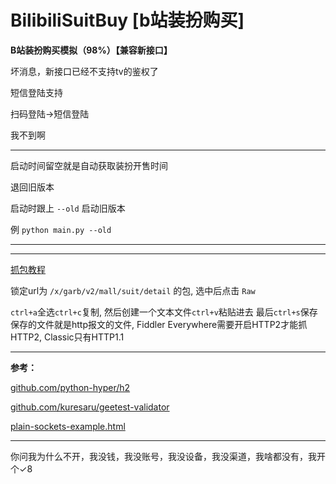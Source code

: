 # BilibiliSuitBuy [b站装扮购买]

**B站装扮购买模拟（98%）【兼容新接口】**

坏消息，新接口已经不支持tv的鉴权了

短信登陆支持

扫码登陆->短信登陆

我不到啊

------------------------------------------------

启动时间留空就是自动获取装扮开售时间

退回旧版本

启动时跟上 ```--old``` 启动旧版本

例 ```python main.py --old```

------------------------------------------------

------------------------------------------------

[抓包教程](https://www.bilibili.com/video/BV1Re411g7f5/)

锁定url为 ```/x/garb/v2/mall/suit/detail``` 的包, 选中后点击 ```Raw```

```ctrl+a```全选```ctrl+c```复制, 然后创建一个文本文件```ctrl+v```粘贴进去 最后```ctrl+s```保存
保存的文件就是http报文的文件, Fiddler Everywhere需要开启HTTP2才能抓HTTP2, Classic只有HTTP1.1

------------------------------------------------

**参考：**

[github.com/python-hyper/h2](https://github.com/python-hyper/h2)

[github.com/kuresaru/geetest-validator](https://github.com/kuresaru/geetest-validator)

[plain-sockets-example.html](https://python-hyper.org/projects/h2/en/stable/plain-sockets-example.html)

------------------------------------------------

你问我为什么不开，我没钱，我没账号，我没设备，我没渠道，我啥都没有，我开个✓8
